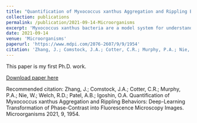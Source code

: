 ```yaml
---
title: "Quantification of Myxococcus xanthus Aggregation and Rippling Behaviors: Deep-Learning Transformation of Phase-Contrast into Fluorescence Microscopy Images"
collection: publications
permalink: /publication/2021-09-14-Microorganisms
excerpt: 'Myxococcus xanthus bacteria are a model system for understanding pattern formation and collective cell behaviors. When starving, cells aggregate into fruiting bodies to form metabolically inert spores. During predation, cells self-organize into traveling cell-density waves termed ripples. Both phase-contrast and fluorescence microscopy are used to observe these patterns but each has its limitations. Phase-contrast images have higher contrast, but the resulting image intensities lose their correlation with cell density. The intensities of fluorescence microscopy images, on the other hand, are well-correlated with cell density, enabling better segmentation of aggregates and better visualization of streaming patterns in between aggregates; however, fluorescence microscopy requires the engineering of cells to express fluorescent proteins and can be phototoxic to cells. To combine the advantages of both imaging methodologies, we develop a generative adversarial network that converts phase-contrast into synthesized fluorescent images. By including an additional histogram-equalized output to the state-of-the-art pix2pixHD algorithm, our model generates accurate images of aggregates and streams, enabling the estimation of aggregate positions and sizes, but with small shifts of their boundaries. Further training on ripple patterns enables accurate estimation of the rippling wavelength. Our methods are thus applicable for many other phenotypic behaviors and pattern formation studies.'
date: 2021-09-14
venue: 'Microorganisms'
paperurl: 'https://www.mdpi.com/2076-2607/9/9/1954'
citation: 'Zhang, J.; Comstock, J.A.; Cotter, C.R.; Murphy, P.A.; Nie, W.; Welch, R.D.; Patel, A.B.; Igoshin, O.A. Quantification of Myxococcus xanthus Aggregation and Rippling Behaviors: Deep-Learning Transformation of Phase-Contrast into Fluorescence Microscopy Images. Microorganisms 2021, 9, 1954.'
---
```

This paper is my first Ph.D. work.

[Download paper here](https://www.mdpi.com/2076-2607/9/9/1954/pdf?version=1631685181)

Recommended citation: Zhang, J.; Comstock, J.A.; Cotter, C.R.; Murphy, P.A.; Nie, W.; Welch, R.D.; Patel, A.B.; Igoshin, O.A. Quantification of Myxococcus xanthus Aggregation and Rippling Behaviors: Deep-Learning Transformation of Phase-Contrast into Fluorescence Microscopy Images. Microorganisms 2021, 9, 1954.
